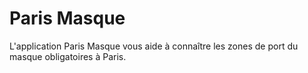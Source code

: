 # Paris Masque

L'application Paris Masque vous aide à connaître les zones de port du masque obligatoires à Paris.

